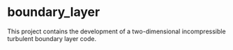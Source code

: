 # boundary_layer
This project contains the development of a two-dimensional incompressible turbulent boundary layer code. 
